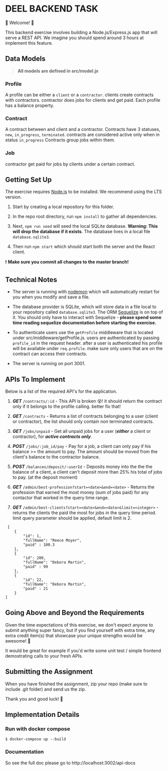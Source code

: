 # DEEL BACKEND TASK

💫 Welcome! 🎉

This backend exercise involves building a Node.js/Express.js app that will serve a REST API. We imagine you should spend around 3 hours at implement this feature.

## Data Models

> **All models are defined in src/model.js**

### Profile

A profile can be either a `client` or a `contractor`.
clients create contracts with contractors. contractor does jobs for clients and get paid.
Each profile has a balance property.

### Contract

A contract between and client and a contractor.
Contracts have 3 statuses, `new`, `in_progress`, `terminated`. contracts are considered active only when in status `in_progress`
Contracts group jobs within them.

### Job

contractor get paid for jobs by clients under a certain contract.

## Getting Set Up

The exercise requires [Node.js](https://nodejs.org/en/) to be installed. We recommend using the LTS version.

1. Start by creating a local repository for this folder.

1. In the repo root directory, run `npm install` to gather all dependencies.

1. Next, `npm run seed` will seed the local SQLite database. **Warning: This will drop the database if it exists**. The database lives in a local file `database.sqlite3`.

1. Then run `npm start` which should start both the server and the React client.

❗️ **Make sure you commit all changes to the master branch!**

## Technical Notes

- The server is running with [nodemon](https://nodemon.io/) which will automatically restart for you when you modify and save a file.

- The database provider is SQLite, which will store data in a file local to your repository called `database.sqlite3`. The ORM [Sequelize](http://docs.sequelizejs.com/) is on top of it. You should only have to interact with Sequelize - **please spend some time reading sequelize documentation before starting the exercise.**

- To authenticate users use the `getProfile` middleware that is located under src/middleware/getProfile.js. users are authenticated by passing `profile_id` in the request header. after a user is authenticated his profile will be available under `req.profile`. make sure only users that are on the contract can access their contracts.
- The server is running on port 3001.

## APIs To Implement

Below is a list of the required API's for the application.

1. **_GET_** `/contracts/:id` - This API is broken 😵! it should return the contract only if it belongs to the profile calling. better fix that!

1. **_GET_** `/contracts` - Returns a list of contracts belonging to a user (client or contractor), the list should only contain non terminated contracts.

1. **_GET_** `/jobs/unpaid` - Get all unpaid jobs for a user (**_either_** a client or contractor), for **_active contracts only_**.

1. **_POST_** `/jobs/:job_id/pay` - Pay for a job, a client can only pay if his balance >= the amount to pay. The amount should be moved from the client's balance to the contractor balance.

1. **_POST_** `/balances/deposit/:userId` - Deposits money into the the the balance of a client, a client can't deposit more than 25% his total of jobs to pay. (at the deposit moment)

1. **_GET_** `/admin/best-profession?start=<date>&end=<date>` - Returns the profession that earned the most money (sum of jobs paid) for any contactor that worked in the query time range.

1. **_GET_** `/admin/best-clients?start=<date>&end=<date>&limit=<integer>` - returns the clients the paid the most for jobs in the query time period. limit query parameter should be applied, default limit is 2.

```
 [
    {
        "id": 1,
        "fullName": "Reece Moyer",
        "paid" : 100.3
    },
    {
        "id": 200,
        "fullName": "Debora Martin",
        "paid" : 99
    },
    {
        "id": 22,
        "fullName": "Debora Martin",
        "paid" : 21
    }
]
```

## Going Above and Beyond the Requirements

Given the time expectations of this exercise, we don't expect anyone to submit anything super fancy, but if you find yourself with extra time, any extra credit item(s) that showcase your unique strengths would be awesome! 🙌

It would be great for example if you'd write some unit test / simple frontend demostrating calls to your fresh APIs.

## Submitting the Assignment

When you have finished the assignment, zip your repo (make sure to include .git folder) and send us the zip.

Thank you and good luck! 🙏

## Implementation Details

### Run with docker compose

`$ docker-compose up --build`

### Documentation

So see the full doc please go to http://localhost:3002/api-docs
